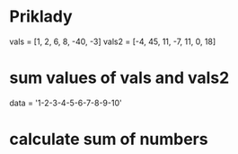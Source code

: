 # Priklady


vals = [1, 2, 6, 8, -40, -3]
vals2 = [-4, 45, 11, -7, 11, 0, 18]

# sum values of vals and vals2


data = '1-2-3-4-5-6-7-8-9-10'

# calculate sum of numbers
